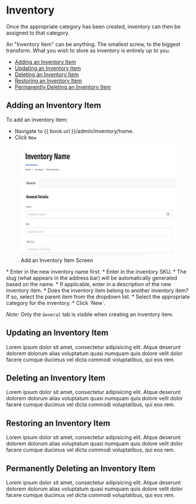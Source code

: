 # Inventory

Once the appropriate category has been created, inventory can then be assigned to that category.

An "Inventory Item" can be anything. The smallest screw, to the biggest transform. What you wish to store as inventory is entirely up to you.

* [Adding an Inventory Item](#adding-an-inventory-item)
* [Updating an Inventory Item](#updating-an-inventory-item)
* [Deleting an Inventory Item](#deleting-an-inventory-item)
* [Restoring an Inventory Item](#restoring-an-inventory-item)
* [Permanently Deleting an Inventory Item](#permanently-deleting-an-inventory-item)

## Adding an Inventory Item

To add an inventory item:

* Navigate to {{ book.url }}/admin/inventory/home.
* Click `New`
<figure>
    <img src="/assets/add-inventory.png" height="300" />
    <figcaption>Add an Inventory Item Screen</figcaption>
</figure>
* Enter in the new inventory name first.
* Enter in the inventory SKU.
* The slug (what appears in the address bar) will be automatically generated based on the name.
* If applicable, enter in a description of the new inventory item.
* Does the inventory item belong to another inventory item? If so, select the parent item from the dropdown list.
* Select the appropriate category for the inventory.
* Click `New`.

*Note*: Only the `General` tab is visible when creating an inventory item.

## Updating an Inventory Item

Lorem ipsum dolor sit amet, consectetur adipisicing elit. Atque deserunt dolorem dolorum alias voluptatum quasi numquam quis dolore velit dolor facere cumque ducimus vel dicta commodi voluptatibus, qui eos rem.

## Deleting an Inventory Item

Lorem ipsum dolor sit amet, consectetur adipisicing elit. Atque deserunt dolorem dolorum alias voluptatum quasi numquam quis dolore velit dolor facere cumque ducimus vel dicta commodi voluptatibus, qui eos rem.

## Restoring an Inventory Item

Lorem ipsum dolor sit amet, consectetur adipisicing elit. Atque deserunt dolorem dolorum alias voluptatum quasi numquam quis dolore velit dolor facere cumque ducimus vel dicta commodi voluptatibus, qui eos rem.

## Permanently Deleting an Inventory Item

Lorem ipsum dolor sit amet, consectetur adipisicing elit. Atque deserunt dolorem dolorum alias voluptatum quasi numquam quis dolore velit dolor facere cumque ducimus vel dicta commodi voluptatibus, qui eos rem.

